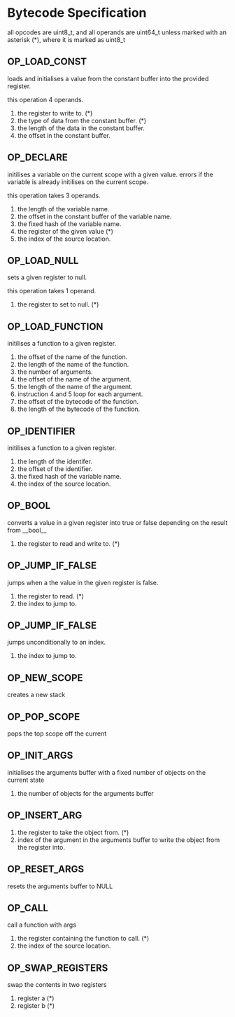 <!--
SPDX-FileCopyrightText: 2025 William Bell

SPDX-License-Identifier: GPL-3.0-or-later
-->

# Bytecode Specification

all opcodes are uint8_t, and all operands are uint64_t unless marked with an asterisk (*), where it is marked as uint8_t

## OP_LOAD_CONST

loads and initialises a value from the constant buffer into the provided register.

this operation 4 operands.

1. the register to write to. (*)
2. the type of data from the constant buffer. (*)
3. the length of the data in the constant buffer.
4. the offset in the constant buffer.

## OP_DECLARE

initilises a variable on the current scope with a given value. errors if the variable is already initilises on the current scope.

this operation takes 3 operands.

1. the length of the variable name.
2. the offset in the constant buffer of the variable name.
3. the fixed hash of the variable name.
4. the register of the given value (*)
5. the index of the source location.

## OP_LOAD_NULL

sets a given register to null.

this operation takes 1 operand.

1. the register to set to null. (*)

## OP_LOAD_FUNCTION

initilises a function to a given register.

1. the offset of the name of the function.
2. the length of the name of the function.
3. the number of arguments.
4. the offset of the name of the argument.
5. the length of the name of the argument.
6. instruction 4 and 5 loop for each argument.
7. the offset of the bytecode of the function.
8. the length of the bytecode of the function.

## OP_IDENTIFIER

initilises a function to a given register.

1. the length of the identifer.
2. the offset of the identifier.
3. the fixed hash of the variable name.
4. the index of the source location.

## OP_BOOL

converts a value in a given register into true or false depending on the result from \_\_bool\_\_

1. the register to read and write to. (*)

## OP_JUMP_IF_FALSE

jumps when a the value in the given register is false.

1. the register to read. (*)
1. the index to jump to.

## OP_JUMP_IF_FALSE

jumps unconditionally to an index.

1. the index to jump to.


## OP_NEW_SCOPE

creates a new stack

## OP_POP_SCOPE

pops the top scope off the current

## OP_INIT_ARGS

initialises the arguments buffer with a fixed number of objects on the current state

1. the number of objects for the arguments buffer

## OP_INSERT_ARG

1. the register to take the object from. (*)
1. index of the argument in the arguments buffer to write the object from the register into.

## OP_RESET_ARGS

resets the arguments buffer to NULL

## OP_CALL

call a function with args

1. the register containing the function to call. (*)
4. the index of the source location.

## OP_SWAP_REGISTERS

swap the contents in two registers

1. register a (*)
2. register b (*)